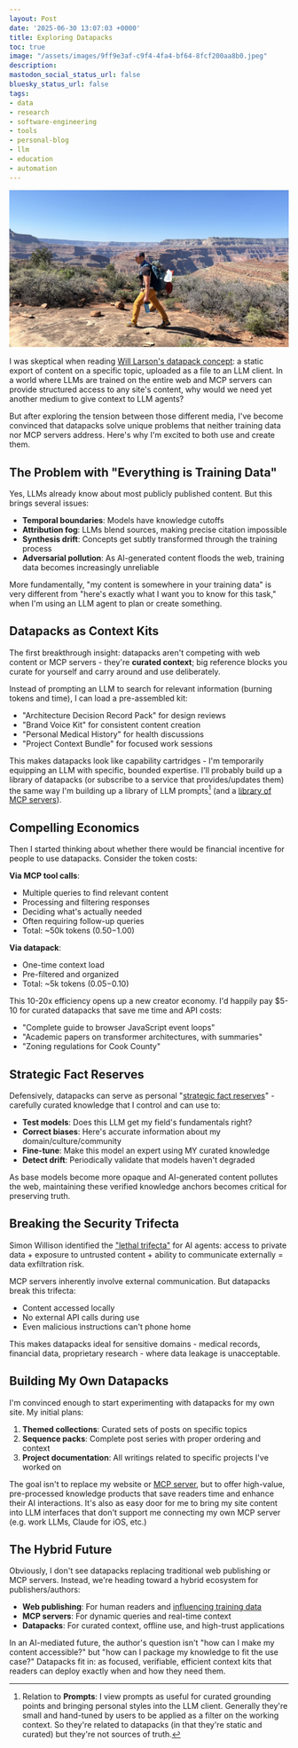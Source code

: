 ```yaml
---
layout: Post
date: '2025-06-30 13:07:03 +0000'
title: Exploring Datapacks
toc: true
image: "/assets/images/9ff9e3af-c9f4-4fa4-bf64-8fcf200aa8b0.jpeg"
description:
mastodon_social_status_url: false
bluesky_status_url: false
tags:
- data
- research
- software-engineering
- tools
- personal-blog
- llm
- education
- automation
---
```



![Josh carrying a big pack](/assets/images/9ff9e3af-c9f4-4fa4-bf64-8fcf200aa8b0.jpeg)

I was skeptical when reading [Will Larson's datapack concept](https://www.joshbeckman.org/notes/906991341): a static export of content on a specific topic, uploaded as a file to an LLM client. In a world where LLMs are trained on the entire web and MCP servers can provide structured access to any site's content, why would we need yet another medium to give context to LLM agents?

But after exploring the tension between those different media, I've become convinced that datapacks solve unique problems that neither training data nor MCP servers address. Here's why I'm excited to both use and create them.

## The Problem with "Everything is Training Data"

Yes, LLMs already know about most publicly published content. But this brings several issues:

- **Temporal boundaries**: Models have knowledge cutoffs
- **Attribution fog**: LLMs blend sources, making precise citation impossible  
- **Synthesis drift**: Concepts get subtly transformed through the training process
- **Adversarial pollution**: As AI-generated content floods the web, training data becomes increasingly unreliable

More fundamentally, "my content is somewhere in your training data" is very different from "here's exactly what I want you to know for this task," when I'm using an LLM agent to plan or create something.

## Datapacks as Context Kits

The first breakthrough insight: datapacks aren't competing with web content or MCP servers - they're **curated context**; big reference blocks you curate for yourself and carry around and use deliberately. 

Instead of prompting an LLM to search for relevant information (burning tokens and time), I can load a pre-assembled kit:
- "Architecture Decision Record Pack" for design reviews
- "Brand Voice Kit" for consistent content creation  
- "Personal Medical History" for health discussions
- "Project Context Bundle" for focused work sessions

This makes datapacks look like capability cartridges - I'm temporarily equipping an LLM with specific, bounded expertise. I'll probably build up a library of datapacks (or subscribe to a service that provides/updates them) the same way I'm building up a library of LLM prompts[^1] (and a [library of MCP servers](https://www.joshbeckman.org/blog/3lgds3uw7t22z)).

## Compelling Economics

Then I started thinking about whether there would be financial incentive for people to use datapacks. Consider the token costs:

**Via MCP tool calls**: 
- Multiple queries to find relevant content
- Processing and filtering responses  
- Deciding what's actually needed
- Often requiring follow-up queries
- Total: ~50k tokens ($0.50-$1.00)

**Via datapack**:
- One-time context load
- Pre-filtered and organized
- Total: ~5k tokens ($0.05-$0.10)

This 10-20x efficiency opens up a new creator economy. I'd happily pay $5-10 for curated datapacks that save me time and API costs:
- "Complete guide to browser JavaScript event loops"
- "Academic papers on transformer architectures, with summaries"
- "Zoning regulations for Cook County"

## Strategic Fact Reserves

Defensively, datapacks can serve as personal "[strategic fact reserves](https://www.joshbeckman.org/notes/907497305)" - carefully curated knowledge that I control and can use to:

- **Test models**: Does this LLM get my field's fundamentals right?
- **Correct biases**: Here's accurate information about my domain/culture/community
- **Fine-tune**: Make this model an expert using MY curated knowledge
- **Detect drift**: Periodically validate that models haven't degraded

As base models become more opaque and AI-generated content pollutes the web, maintaining these verified knowledge anchors becomes critical for preserving truth.

## Breaking the Security Trifecta

Simon Willison identified the ["lethal trifecta"](https://www.joshbeckman.org/notes/907494919) for AI agents: access to private data + exposure to untrusted content + ability to communicate externally = data exfiltration risk.

MCP servers inherently involve external communication. But datapacks break this trifecta:
- Content accessed locally
- No external API calls during use
- Even malicious instructions can't phone home

This makes datapacks ideal for sensitive domains - medical records, financial data, proprietary research - where data leakage is unacceptable.

## Building My Own Datapacks

I'm convinced enough to start experimenting with datapacks for my own site. My initial plans:

1. **Themed collections**: Curated sets of posts on specific topics
2. **Sequence packs**: Complete post series with proper ordering and context
3. **Project documentation**: All writings related to specific projects I've worked on

The goal isn't to replace my website or [MCP server](https://www.joshbeckman.org/blog/i-built-an-mcp-server-for-my-site), but to offer high-value, pre-processed knowledge products that save readers time and enhance their AI interactions. It's also as easy door for me to bring my site content into LLM interfaces that don't support me connecting my own MCP server (e.g. work LLMs, Claude for iOS, etc.)

## The Hybrid Future

Obviously, I don't see datapacks replacing traditional web publishing or MCP servers. Instead, we're heading toward a hybrid ecosystem for publishers/authors:

- **Web publishing**: For human readers and [influencing training data](https://www.joshbeckman.org/notes/884224560)
- **MCP servers**: For dynamic queries and real-time context
- **Datapacks**: For curated context, offline use, and high-trust applications

In an AI-mediated future, the author's question isn't "how can I make my content accessible?" but "how can I package my knowledge to fit the use case?" Datapacks fit in: as focused, verifiable, efficient context kits that readers can deploy exactly when and how they need them.

[^1]: Relation to **Prompts**: I view prompts as useful for curated grounding points and bringing personal styles into the LLM client. Generally they're small and hand-tuned by users to be applied as a filter on the working context.  So they're related to datapacks (in that they're static and curated) but they're not sources of truth.
